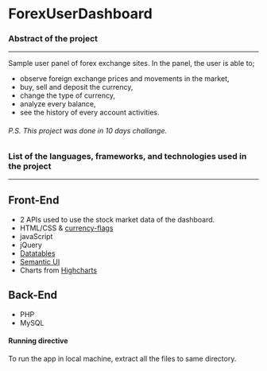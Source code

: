 # ForexUserDashboard

###  Abstract of the project
------
Sample user panel of forex exchange sites.
In the panel, the user is able to;
- observe foreign exchange prices and movements in the market,
- buy, sell and deposit the currency,
- change the type of currency,
- analyze every balance,
- see the history of every account activities.                               

###### P.S. This project was done in 10 days challange. 
  
### List of the languages, frameworks, and technologies used in the project
---------
## Front-End

- 2 APIs used to use the stock market data of the dashboard.
- HTML/CSS & [currency-flags](https://github.com/transferwise/currency-flags)
- javaScript
- jQuery
- [Datatables](https://datatables.net)
- [Semantic UI](https://semantic-ui.com)
- Charts from [Highcharts](https://www.highcharts.com)

## Back-End

- PHP
- MySQL

#### Running directive
To run the app in local machine, extract all the files to same directory.

